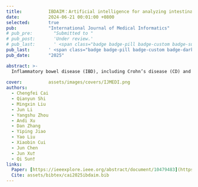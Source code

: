 ```yaml
---
title:          IBDAIM：Artificial intelligence for analyzing intestinal biopsies pathological images for assisted integrated diagnostic of inflammatory bowel disease
date:           2024-06-21 00:01:00 +0800
selected:       true
pub:            "International Journal of Medical Informatics"
# pub_pre:        "Submitted to "
# pub_post:       'Under review.'
# pub_last:       ' <span class="badge badge-pill badge-custom badge-success">Spotlight</span>'
pub_last:       ' <span class="badge badge-pill badge-custom badge-dark">Journal</span>'
pub_date:       "2025"

abstract: >-
  Inflammatory bowel disease (IBD), including Crohn’s disease (CD) and ulcerative colitis (UC), is challenging to diagnose accurately from pathological images due to its complex histological features. This study aims to develop an artificial intelligence (AI) model, IBDAIM, to assist pathologists in quickly and accurately diagnosing IBD by analyzing whole-slide images (WSIs) of intestinal biopsies.
  
cover:          assets/images/covers/IJMEDI.png
authors: 
  - Chengfei Cai
  - Qianyun Shi
  - Mingxin Liu
  - Jun Li
  - Yangshu Zhou
  - Andi Xu
  - Dan Zhang
  - Yiping Jiao
  - Yao Liu
  - Xiaobin Cui
  - Jun Chen
  - Jun Xu†
  - Qi Sun†
links:
  Paper: [https://ieeexplore.ieee.org/abstract/document/10479483](https://www.sciencedirect.com/science/article/pii/S1386505625002412)
  Cite: assets/bibtex/cai2025ibdaim.bib
---
```

